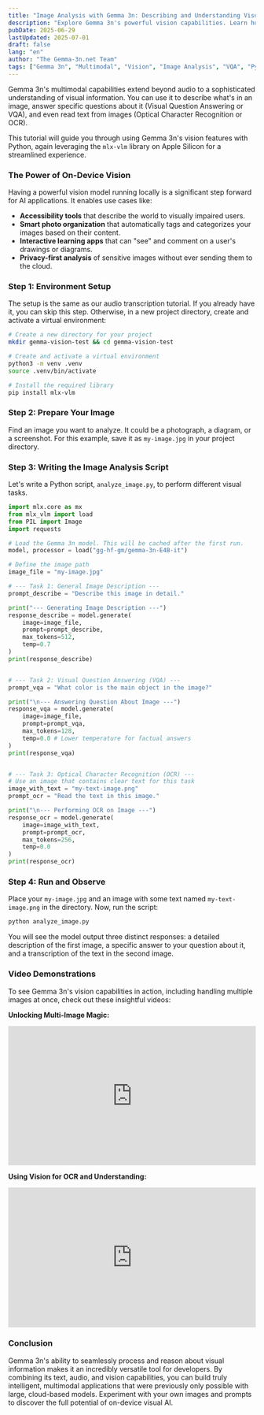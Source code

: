```yaml
---
title: "Image Analysis with Gemma 3n: Describing and Understanding Visuals"
description: "Explore Gemma 3n's powerful vision capabilities. Learn how to use Gemma 3n to describe images, answer questions about them (VQA), and perform basic OCR, complete with Python code examples."
pubDate: 2025-06-29
lastUpdated: 2025-07-01
draft: false
lang: "en"
author: "The Gemma-3n.net Team"
tags: ["Gemma 3n", "Multimodal", "Vision", "Image Analysis", "VQA", "Python", "Tutorial"]
---
```


Gemma 3n's multimodal capabilities extend beyond audio to a sophisticated understanding of visual information. You can use it to describe what's in an image, answer specific questions about it (Visual Question Answering or VQA), and even read text from images (Optical Character Recognition or OCR).

This tutorial will guide you through using Gemma 3n's vision features with Python, again leveraging the `mlx-vlm` library on Apple Silicon for a streamlined experience.

### The Power of On-Device Vision

Having a powerful vision model running locally is a significant step forward for AI applications. It enables use cases like:
-   **Accessibility tools** that describe the world to visually impaired users.
-   **Smart photo organization** that automatically tags and categorizes your images based on their content.
-   **Interactive learning apps** that can "see" and comment on a user's drawings or diagrams.
-   **Privacy-first analysis** of sensitive images without ever sending them to the cloud.

### Step 1: Environment Setup

The setup is the same as our audio transcription tutorial. If you already have it, you can skip this step. Otherwise, in a new project directory, create and activate a virtual environment:

```bash
# Create a new directory for your project
mkdir gemma-vision-test && cd gemma-vision-test

# Create and activate a virtual environment
python3 -m venv .venv
source .venv/bin/activate

# Install the required library
pip install mlx-vlm
```

### Step 2: Prepare Your Image

Find an image you want to analyze. It could be a photograph, a diagram, or a screenshot. For this example, save it as `my-image.jpg` in your project directory.

### Step 3: Writing the Image Analysis Script

Let's write a Python script, `analyze_image.py`, to perform different visual tasks.

```python
import mlx.core as mx
from mlx_vlm import load
from PIL import Image
import requests

# Load the Gemma 3n model. This will be cached after the first run.
model, processor = load("gg-hf-gm/gemma-3n-E4B-it")

# Define the image path
image_file = "my-image.jpg"

# --- Task 1: General Image Description ---
prompt_describe = "Describe this image in detail."

print("--- Generating Image Description ---")
response_describe = model.generate(
    image=image_file,
    prompt=prompt_describe,
    max_tokens=512,
    temp=0.7
)
print(response_describe)


# --- Task 2: Visual Question Answering (VQA) ---
prompt_vqa = "What color is the main object in the image?"

print("\n--- Answering Question About Image ---")
response_vqa = model.generate(
    image=image_file,
    prompt=prompt_vqa,
    max_tokens=128,
    temp=0.0 # Lower temperature for factual answers
)
print(response_vqa)


# --- Task 3: Optical Character Recognition (OCR) ---
# Use an image that contains clear text for this task
image_with_text = "my-text-image.png"
prompt_ocr = "Read the text in this image."

print("\n--- Performing OCR on Image ---")
response_ocr = model.generate(
    image=image_with_text,
    prompt=prompt_ocr,
    max_tokens=256,
    temp=0.0
)
print(response_ocr)

```

### Step 4: Run and Observe

Place your `my-image.jpg` and an image with some text named `my-text-image.png` in the directory. Now, run the script:

```bash
python analyze_image.py
```

You will see the model output three distinct responses: a detailed description of the first image, a specific answer to your question about it, and a transcription of the text in the second image.

### Video Demonstrations

To see Gemma 3n's vision capabilities in action, including handling multiple images at once, check out these insightful videos:

**Unlocking Multi-Image Magic:**
<div style="position: relative; padding-bottom: 56.25%; height: 0; overflow: hidden; max-width: 100%; height: auto;">
    <iframe 
        src="https://www.youtube.com/embed/8n_tpLn6Xbo" 
        frameborder="0" 
        allow="accelerometer; autoplay; clipboard-write; encrypted-media; gyroscope; picture-in-picture" 
        allowfullscreen
        style="position: absolute; top: 0; left: 0; width: 100%; height: 100%;">
    </iframe>
</div>

**Using Vision for OCR and Understanding:**
<div style="position: relative; padding-bottom: 56.25%; height: 0; overflow: hidden; max-width: 100%; height: auto;">
    <iframe 
        src="https://www.youtube.com/embed/U8qt5IB__5c" 
        frameborder="0" 
        allow="accelerometer; autoplay; clipboard-write; encrypted-media; gyroscope; picture-in-picture" 
        allowfullscreen
        style="position: absolute; top: 0; left: 0; width: 100%; height: 100%;">
    </iframe>
</div>


### Conclusion

Gemma 3n's ability to seamlessly process and reason about visual information makes it an incredibly versatile tool for developers. By combining its text, audio, and vision capabilities, you can build truly intelligent, multimodal applications that were previously only possible with large, cloud-based models. Experiment with your own images and prompts to discover the full potential of on-device visual AI. 